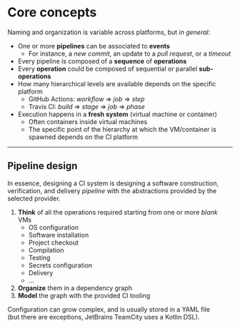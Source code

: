 
# Core concepts

Naming and organization is variable across platforms, but *in general*:

* One or more **pipelines** can be associated to **events**
  * For instance, a *new commit*, an update to a *pull request*, or a *timeout*
* Every pipeline is composed of a **sequence** of **operations**
* Every **operation** could be composed of sequential or parallel **sub-operations**
* How many hierarchical levels are available depends on the specific platform
  * GitHub Actions: *workflow* $\Rightarrow$ *job* $\Rightarrow$ *step*
  * Travis CI: *build* $\Rightarrow$ *stage* $\Rightarrow$ *job*  $\Rightarrow$ *phase*
* Execution happens in a **fresh system** (virtual machine or container)
  * Often containers inside virtual machines
  * The specific point of the hierarchy at which the VM/container is spawned depends on the CI platform

---

## Pipeline design

In essence, designing a CI system is designing a software construction, verification, and delivery *pipeline*
with the abstractions provided by the selected provider.

1. **Think** of all the operations required starting from one or more *blank* VMs
    * OS configuration
    * Software installation
    * Project checkout
    * Compilation
    * Testing
    * Secrets configuration
    * Delivery
    * ...
2. **Organize** them in a dependency graph
3. **Model** the graph with the provided CI tooling

Configuration can grow complex, and is usually stored in a YAML file
<br>
(but there are exceptions, JetBrains TeamCity uses a Kotlin DSL).
